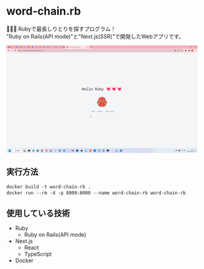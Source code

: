 # word-chain.rb

🥭🥭🥭 Rubyで最長しりとりを探すプログラム！  
"Ruby on Rails(API mode)"と"Next.js(SSR)"で開発したWebアプリです。  

![成果物](./docs/img/fruit.gif)  

## 実行方法

```shell
docker build -t word-chain-rb .
docker run --rm -d -p 8000:8000 --name word-chain-rb word-chain-rb
```

## 使用している技術

- Ruby
  - Ruby on Rails(API mode)
- Next.js
  - React
  - TypeScript
- Docker
